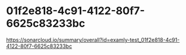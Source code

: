 # 01f2e818-4c91-4122-80f7-6625c83233bc
https://sonarcloud.io/summary/overall?id=examly-test_01f2e818-4c91-4122-80f7-6625c83233bc
